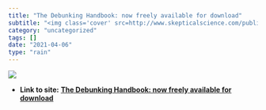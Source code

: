 ```yaml
---
title: "The Debunking Handbook: now freely available for download"
subtitle: "<img class='cover' src=http://www.skepticalscience.com/public/assets/images/og/button_sks2_200.jpg>"
category: "uncategorized"
tags: []
date: "2021-04-06"
type: "rain"
---
```

<img class="cover" src=http://www.skepticalscience.com/public/assets/images/og/button_sks2_200.jpg>


* **Link to site:** **[The Debunking Handbook: now freely available for download](http://www.skepticalscience.com/Debunking-Handbook-now-freely-available-download.html)**